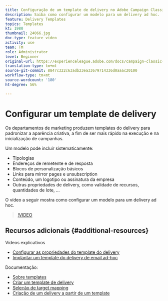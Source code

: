 ```yaml
---
title: Configuração de um template de delivery no Adobe Campaign Classic
description: Saiba como configurar um modelo para um delivery ad hoc.
feature: Delivery Templates
topics: Templates
kt: 1980
thumbnail: 24066.jpg
doc-type: feature video
activity: use
team: TM
role: Administrator
level: Beginner
original-url: https://experienceleague.adobe.com/docs/campaign-classic-learn/tutorials/sending-messages/delivery-template-configuration.html
translation-type: tm+mt
source-git-commit: 8847c322c63adb23ea33679714336d0aaac20100
workflow-type: tm+mt
source-wordcount: '180'
ht-degree: 56%

---
```



# Configurar um template de delivery

Os departamentos de marketing produzem templates do delivery para padronizar a aparência criativa, a fim de ser mais rápido na execução e na inicialização de campanhas.

Um modelo pode incluir sistematicamente:

* Tipologias
* Endereços de remetente e de resposta
* Blocos de personalização básicos
* Links para mirror pages e unsubscription
* Conteúdo, um logotipo ou assinatura da empresa
* Outras propriedades de delivery, como validade de recursos, quantidades de lote, ...

O vídeo a seguir mostra como configurar um modelo para um delivery ad hoc.

>[!VIDEO](https://video.tv.adobe.com/v/24066?quality=12)

## Recursos adicionais {#additional-resources}

Vídeos explicativos

* [Configurar as propriedades do template do delivery](/help/sending-messages/using-delivery-templates/setting-delivery-template-properties.md)
* [Implantar um template do delivery de email ad-hoc](/help/sending-messages/using-delivery-templates/deploying-ad-hoc-email-delivery-template.md)

Documentação:

* [Sobre templates](https://docs.adobe.com/content/help/pt-BR/campaign-classic/using/sending-messages/using-delivery-templates/about-templates.html)
* [Criar um template de delivery](https://docs.adobe.com/content/help/pt-BR/campaign-classic/using/sending-messages/using-delivery-templates/creating-a-delivery-template.html)
* [Seleção de target mapping](https://docs.adobe.com/content/help/pt-BR/campaign-classic/using/sending-messages/using-delivery-templates/selecting-a-target-mapping.html)
* [Criação de um delivery a partir de um template](https://docs.adobe.com/content/help/pt-BR/campaign-classic/using/sending-messages/using-delivery-templates/creating-a-delivery-from-a-template.html)

